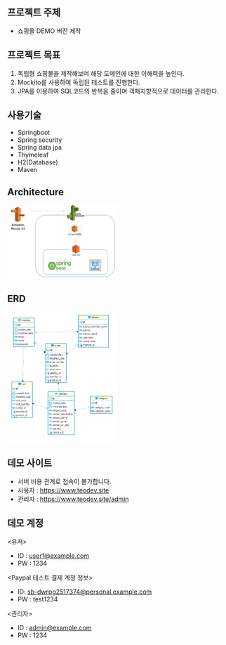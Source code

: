 ## 프로젝트 주제
- 쇼핑몰 DEMO 버전 제작   
   
## 프로젝트 목표
1. 독립형 쇼핑몰을 제작해보며 해당 도메인에 대한 이해력을 높인다.
2. Mockito를 사용하여 독립된 테스트를 진행한다.
3. JPA를 이용하여 SQL코드의 반복을 줄이며 객체지향적으로 데이터를 관리한다.

## 사용기술
- Springboot
- Spring security
- Spring data jpa
- Thymeleaf
- H2(Database)
- Maven   

## Architecture   
<img src="https://raw.githubusercontent.com/wenodev/DEMO/master/img/teoshoparchitecture.PNG" width="50%"></img>     

## ERD
<img src="https://raw.githubusercontent.com/wenodev/DEMO/master/img/teoshoperd.PNG" width="50%" ></img>   

## 데모 사이트
- 서버 비용 관계로 접속이 불가합니다.
- 사용자 : https://www.teodev.site   
- 관리자 : https://www.teodev.site/admin

## 데모 계정
<유저>   
- ID : user1@example.com
- PW : 1234

<Paypal 테스트 결제 계정 정보>
- ID: sb-dwrpg2517374@personal.example.com
- PW : test1234

<관리자>   
- ID : admin@example.com
- PW : 1234


